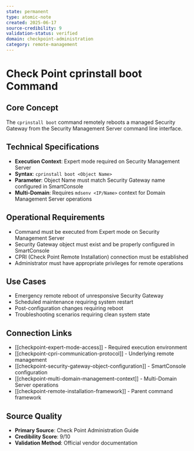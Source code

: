 ```yaml
---
state: permanent
type: atomic-note
created: 2025-06-17
source-credibility: 9
validation-status: verified
domain: checkpoint-administration
category: remote-management
---
```


# Check Point cprinstall boot Command

## Core Concept
The `cprinstall boot` command remotely reboots a managed Security Gateway from the Security Management Server command line interface.

## Technical Specifications
- **Execution Context**: Expert mode required on Security Management Server
- **Syntax**: `cprinstall boot <Object Name>`
- **Parameter**: Object Name must match Security Gateway name configured in SmartConsole
- **Multi-Domain**: Requires `mdsenv <IP/Name>` context for Domain Management Server operations

## Operational Requirements
- Command must be executed from Expert mode on Security Management Server
- Security Gateway object must exist and be properly configured in SmartConsole
- CPRI (Check Point Remote Installation) connection must be established
- Administrator must have appropriate privileges for remote operations

## Use Cases
- Emergency remote reboot of unresponsive Security Gateway
- Scheduled maintenance requiring system restart
- Post-configuration changes requiring reboot
- Troubleshooting scenarios requiring clean system state

## Connection Links
- [[checkpoint-expert-mode-access]] - Required execution environment
- [[checkpoint-cpri-communication-protocol]] - Underlying remote management
- [[checkpoint-security-gateway-object-configuration]] - SmartConsole configuration
- [[checkpoint-multi-domain-management-context]] - Multi-Domain Server operations
- [[checkpoint-remote-installation-framework]] - Parent command framework

## Source Quality
- **Primary Source**: Check Point Administration Guide
- **Credibility Score**: 9/10
- **Validation Method**: Official vendor documentation